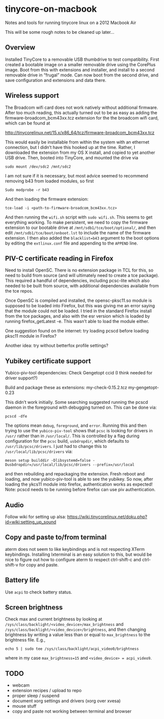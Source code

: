 # tinycore-on-macbook
Notes and tools for running tinycore linux on a 2012 Macbook Air

This will be some rough notes to be cleaned up later...

## Overview
Installed TinyCore to a removable USB thumbdrive to test compatibility. First created a bootable image on a smaller removable drive using the CorePlus image. Boot from this with extensions and installer, and install to a second removable drive in “frugal” mode. Can now boot from the second drive, and save configuration and extensions and data there. 

## Wireless support
The Broadcom wifi card does not work natively without additional firmware. After too much reading, this actually turned out to be as easy as adding the firmware-broadcom_bcm43xx.tcz extension for the the broadcom wifi card, which can be found at 

http://tinycorelinux.net/15.x/x86_64/tcz/firmware-broadcom_bcm43xx.tcz

This would easily be installable from within the system with an ethernet connection, but I didn’t have this hooked up at the time. Rather, I downloaded the extension from my OS X install, and copied to yet another USB drive. Then, booted into TinyCore, and mounted the drive via

```
sudo mount /dev/sdc2 /mnt/sdc2
```

I am not sure if it is necessary, but most advice seemed to recommend removing b43 from loaded modules, so first
```
Sudo modprobe -r b43
```
And then loading the firmware extension:
```
tce-load -i <path-to-firmware-broadcom_bcm43xx.tcz>
```
And then running the `wifi.sh` script with `sudo wifi.sh`. This seems to get everything working. To make persistent, we need to copy the firmware extension to our bootable drive at `/mnt/sdb1/tce/boot/optional/`, and then edit `/mnt/sdb1/tce/boot/onboot.lst` to include the name of the firmware extension. I then also added the `blacklist=b43` argument to the boot options by editing the `extlinux.conf` file and appending to the `APPEND` line.

## PIV-C certificate reading in Firefox 
Need to install OpenSC. There is no extension package in TCL for this, so need to build from source (and will ultimately need to create a tce package). This required a handful of dependencies, including pcsc-lite which also needed to be built from source, with additional dependencies available from the tce repos.

Once OpenSC is compiled and installed, the opensc-pksc11.so module is supposed to be loaded into Firefox, but this was giving me an error saying that the module could not be loaded. I tried in the standard Firefox install from the tce packages, and also with the esr version which is loaded by running firefox_getLatest -e. This wasn’t able to load the module either.

One suggestion found on the internet: try loading pcscd before loading pksc11 module in Firefox?

Another idea: try without betterfox profile settings?

## Yubikey certificate support
Yubico-piv-tool dependencies:
Check
Gengetopt
ccid (I think needed for driver support?)

Build and package these as extensions:
my-check-0.15.2.tcz
my-gengetopt-0.23

This didn’t work initially. Some searching suggested running the pcscd daemon in the foreground with debugging turned on. This can be done via:

```
pcscd -dfe
```

The options mean `debug`, `foreground`, and `error`. Running this and then trying to use the `yubico-piv-tool` shows that `pcsc` is looking for drivers in `/usr/` rather than in `/usr/local/`. This is controlled by a flag during configuration for the `pcsc` build, `usbdropdir`, which defaults to `/usr/lib/pcsc/drivers`. I just had to change this to `/usr/local/lib/pcsc/drivers` via:

```
meson setup builddir -Dlibsystemd=false -Dusbdropdir=/usr/local/lib/pcsc/drivers --prefix=/usr/local
```

and then rebuilding and repackaging the extension. Fresh reboot and loading, and now yubico-piv-tool is able to see the yubikey. So now, after loading the ykcs11 module into firefox, authentication works as expected! Note: pcscd needs to be running before firefox can use piv authentication.

## Audio
Follow wiki for setting up alsa: https://wiki.tinycorelinux.net/doku.php?id=wiki:setting_up_sound

## Copy and paste to/from terminal
aterm does not seem to like keybindings and is not respecting XTerm keybindings. Installing lxterminal is an easy solution to this, but would be nice to figure out how to configure aterm to respect ctrl-shift-c and ctrl-shift-v for copy and paste.

## Battery life
Use `acpi` to check battery status.

## Screen brightness
Check max and current brightness by looking at `/sys/class/backlight/<video_device>/max_brightness` and `/sys/class/backlight/<video_device>/brightness`, and then changing brightness by writing a value less than or equal to `max_brightness` to the brightness file. E.g.,
```
echo 5 | sudo tee /sys/class/backlight/acpi_video0/brightness
```
where in my case `max_brightness=15` and `<video_device> = acpi_video9`.

## TODO
  - webcam
  - extension recipes / upload to repo
  - proper sleep / suspend
  - document xorg settings and drivers (xorg over xvesa)
  - mouse stuff
  - copy and paste not working between terminal and browser
